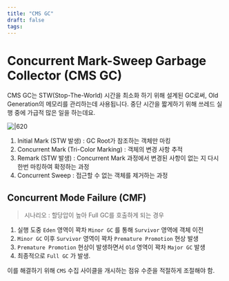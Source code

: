 ```yaml
---
title: "CMS GC"
draft: false
tags:
---
```


# Concurrent Mark-Sweep Garbage Collector (CMS GC)
CMS GC는 STW(Stop-The-World) 시간을 최소화 하기 위해 설계된 GC로써, Old Generation의 메모리를 관리하는데 사용됩니다. 중단 시간을 짧게하기 위해 쓰레드 실행 중에 가급적 많은 일을 하는데요. 

![|620](https://i.imgur.com/xZz0pC8.png)

1. Initial Mark (STW 발생) :  GC Root가 참조하는 객체만 마킹 
2. Concurrent Mark (Tri-Color Marking) : 객체의 변경 사항 추적 
3. Remark (STW 발생) : Concurrent Mark 과정에서 변경된 사항이 없는 지 다시 한번 마킹하여 확정하는 과정 
4. Concurrent Sweep : 접근할 수 없는 객체를 제거하는 과정

## Concurrent Mode Failure (CMF)

> 시나리오 : 할당압이 높아 Full GC를 호출하게 되는 경우
1. 실행 도중 `Eden` 영역이 꽉차 `Minor GC` 를 통해 `Survivor` 영역에 객체 이전 
2. `Minor GC` 이후 `Survivor` 영역이 꽉차 `Premature Promotion` 현상 발생
3. `Premature Promotion` 현상이 발생하면서 `Old` 영역이 꽉차 `Major GC` 발생
4. 최종적으로 `Full GC` 가 발생. 

이를 해결하기 위해 `CMS` 수집 사이클을 개시하는 점유 수준을 적절하게 조절해야 함. 
 